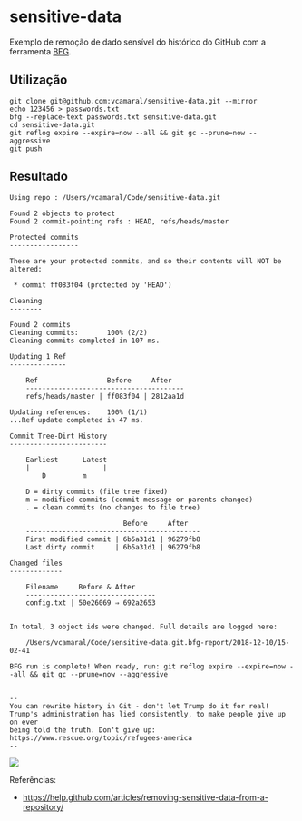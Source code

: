 # sensitive-data

Exemplo de remoção de dado sensível do histórico do GitHub com a ferramenta [BFG](https://rtyley.github.io/bfg-repo-cleaner/).

## Utilização

```
git clone git@github.com:vcamaral/sensitive-data.git --mirror
echo 123456 > passwords.txt
bfg --replace-text passwords.txt sensitive-data.git
cd sensitive-data.git
git reflog expire --expire=now --all && git gc --prune=now --aggressive
git push
```

## Resultado

```
Using repo : /Users/vcamaral/Code/sensitive-data.git

Found 2 objects to protect
Found 2 commit-pointing refs : HEAD, refs/heads/master

Protected commits
-----------------

These are your protected commits, and so their contents will NOT be altered:

 * commit ff083f04 (protected by 'HEAD')

Cleaning
--------

Found 2 commits
Cleaning commits:       100% (2/2)
Cleaning commits completed in 107 ms.

Updating 1 Ref
--------------

	Ref                 Before     After
	---------------------------------------
	refs/heads/master | ff083f04 | 2812aa1d

Updating references:    100% (1/1)
...Ref update completed in 47 ms.

Commit Tree-Dirt History
------------------------

	Earliest      Latest
	|                  |
	    D         m

	D = dirty commits (file tree fixed)
	m = modified commits (commit message or parents changed)
	. = clean commits (no changes to file tree)

	                        Before     After
	-------------------------------------------
	First modified commit | 6b5a31d1 | 96279fb8
	Last dirty commit     | 6b5a31d1 | 96279fb8

Changed files
-------------

	Filename     Before & After
	--------------------------------
	config.txt | 50e26069 ⇒ 692a2653


In total, 3 object ids were changed. Full details are logged here:

	/Users/vcamaral/Code/sensitive-data.git.bfg-report/2018-12-10/15-02-41

BFG run is complete! When ready, run: git reflog expire --expire=now --all && git gc --prune=now --aggressive


--
You can rewrite history in Git - don't let Trump do it for real!
Trump's administration has lied consistently, to make people give up on ever
being told the truth. Don't give up: https://www.rescue.org/topic/refugees-america
--
```

![](https://github.com/vcamaral/sensitive-data/blob/master/images/history.png)

Referências:
- https://help.github.com/articles/removing-sensitive-data-from-a-repository/
